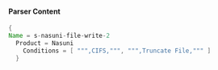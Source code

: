 #### Parser Content
```Java
{
Name = s-nasuni-file-write-2
  Product = Nasuni
    Conditions = [ """,CIFS,""", """,Truncate File,""" ]
  }
```